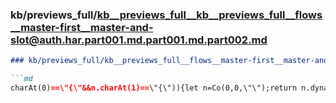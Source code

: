 ### kb/previews_full/kb__previews_full__kb__previews_full__flows__master-first__master-and-slot@auth.har.part001.md.part001.md.part002.md

```md
### kb/previews_full/kb__previews_full__flows__master-first__master-and-slot@auth.har.part001.md.part001.md (part 002)

```md
charAt(0)==\"{\"&&n.charAt(1)==\"{\")){let n=Co(0,0,\"\");return n.dynamic=!0,n.strValue=i,n}let
```

```

```
